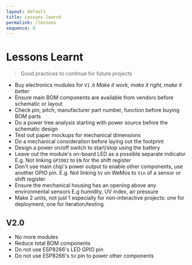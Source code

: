 ```yaml
---
layout: default
title: Lessons learnt
permalink: /lessons
sequence: 9
---
```

# Lessons Learnt

> Good practices to continue for future projects

- Buy electronics modules for `V1.0` *Make it work, make it right, make it better*
- Ensure main BOM components are available from vendors before schematic or layout
- Check pin, pitch, manufacturer part number, function before buying BOM parts
- Do a power tree analysis starting with power source before the schematic design
- Test out paper mockups for mechanical dimensions
- Do a mechanical consideration before laying out the footprint
- Design a power on/off switch to start/stop using the battery
- Leave out the module's on-board LED as a possible separate indicator E.g. Not linking `GPIO02` to `EN` for the shift register
- Don't use main chip's power output to enable other components, use another GPIO pin. E.g. Not linking `5V` on WeMos to `Vin` of a sensor or shift register
- Ensure the mechanical housing has an opening above any environmental sensors E.g humidity, UV index, air pressure
- Make 2 units, not just 1 especially for non-interactive projects: one for deployment, one for iteration/testing

## V2.0

- No more modules
- Reduce total BOM components
- Do not use ESP8266's LED GPIO pin
- Do not use ESP8266's `5V` pin to power other components

